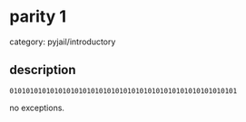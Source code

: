 # parity 1

category: pyjail/introductory

## description

`01010101010101010101010101010101010101010101010101010101`

no exceptions.

